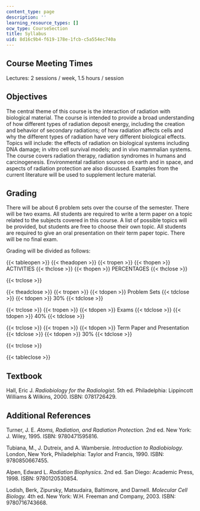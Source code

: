 ```yaml
---
content_type: page
description: ''
learning_resource_types: []
ocw_type: CourseSection
title: Syllabus
uid: 8d16c9b4-f619-178e-1fcb-c5a554ec740a
---
```


Course Meeting Times
--------------------

Lectures: 2 sessions / week, 1.5 hours / session

Objectives
----------

The central theme of this course is the interaction of radiation with biological material. The course is intended to provide a broad understanding of how different types of radiation deposit energy, including the creation and behavior of secondary radiations; of how radiation affects cells and why the different types of radiation have very different biological effects. Topics will include: the effects of radiation on biological systems including DNA damage; in vitro cell survival models; and in vivo mammalian systems. The course covers radiation therapy, radiation syndromes in humans and carcinogenesis. Environmental radiation sources on earth and in space, and aspects of radiation protection are also discussed. Examples from the current literature will be used to supplement lecture material.

Grading
-------

There will be about 6 problem sets over the course of the semester. There will be two exams. All students are required to write a term paper on a topic related to the subjects covered in this course. A list of possible topics will be provided, but students are free to choose their own topic. All students are required to give an oral presentation on their term paper topic. There will be no final exam.

Grading will be divided as follows:

{{< tableopen >}}
{{< theadopen >}}
{{< tropen >}}
{{< thopen >}}
ACTIVITIES
{{< thclose >}}
{{< thopen >}}
PERCENTAGES
{{< thclose >}}

{{< trclose >}}

{{< theadclose >}}
{{< tropen >}}
{{< tdopen >}}
Problem Sets
{{< tdclose >}}
{{< tdopen >}}
30%
{{< tdclose >}}

{{< trclose >}}
{{< tropen >}}
{{< tdopen >}}
Exams
{{< tdclose >}}
{{< tdopen >}}
40%
{{< tdclose >}}

{{< trclose >}}
{{< tropen >}}
{{< tdopen >}}
Term Paper and Presentation
{{< tdclose >}}
{{< tdopen >}}
30%
{{< tdclose >}}

{{< trclose >}}

{{< tableclose >}}

Textbook
--------

Hall, Eric J. _Radiobiology for the Radiologist_. 5th ed. Philadelphia: Lippincott Williams & Wilkins, 2000. ISBN: 0781726429.

Additional References
---------------------

Turner, J. E. _Atoms, Radiation, and Radiation Protection._ 2nd ed. New York: J. Wiley, 1995. ISBN: 9780471595816.

Tubiana, M., J. Dutreix, and A. Wambersie. _Introduction to Radiobiology._ London, New York, Philadelphia: Taylor and Francis, 1990. ISBN: 9780850667455.

Alpen, Edward L. _Radiation Biophysics_. 2nd ed. San Diego: Academic Press, 1998. ISBN: 9780120530854.

Lodish, Berk, Zipursky, Matsudaira, Baltimore, and Darnell. _Molecular Cell Biology._ 4th ed. New York: W.H. Freeman and Company, 2003. ISBN: 9780716743668.